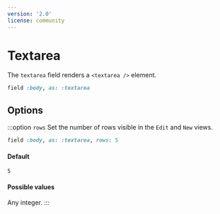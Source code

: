```yaml
---
version: '2.0'
license: community
---
```


# Textarea

The `textarea` field renders a `<textarea />` element.

```ruby
field :body, as: :textarea
```

## Options


:::option `rows`
Set the number of rows visible in the `Edit` and `New` views.

```ruby
field :body, as: :textarea, rows: 5
```

#### Default

`5`

#### Possible values

Any integer.
:::
